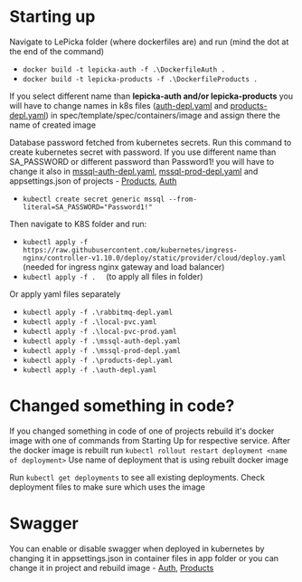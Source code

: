 # Starting up
Navigate to LePicka folder (where dockerfiles are) and run   (mind the dot at the end of the command)
- `docker build -t lepicka-auth -f .\DockerfileAuth .`
- `docker build -t lepicka-products -f .\DockerfileProducts .`

If you select different name than **lepicka-auth and/or lepicka-products** you will have to change names in k8s files ([auth-depl.yaml](https://github.com/4190/LePicka/blob/master/K8S/auth-depl.yaml) and [products-depl.yaml](https://github.com/4190/LePicka/blob/master/K8S/products-depl.yaml)) in spec/template/spec/containers/image and assign there the name of created image

Database password fetched from kubernetes secrets. Run this command to create kubernetes secret with password. If you use different name than SA_PASSWORD or different password than Password1! you will have to change it also in [mssql-auth-depl.yaml](https://github.com/4190/LePicka/blob/master/K8S/mssql-auth-depl.yaml), [mssql-prod-depl.yaml](https://github.com/4190/LePicka/blob/master/K8S/mssql-prod-depl.yaml) and appsettings.json of projects - [Products](https://github.com/4190/LePicka/blob/master/LePicka/LePickaProducts.API/appsettings.json), [Auth](https://github.com/4190/LePicka/blob/master/LePicka/Auth/appsettings.json)
- `kubectl create secret generic mssql --from-literal=SA_PASSWORD="Password1!"`


Then navigate to K8S folder and run: 
- `kubectl apply -f https://raw.githubusercontent.com/kubernetes/ingress-nginx/controller-v1.10.0/deploy/static/provider/cloud/deploy.yaml  `  (needed for ingress nginx gateway and load balancer)
- `kubectl apply -f .  `   (to apply all files in folder)

Or apply yaml files separately
- `kubectl apply -f .\rabbitmq-depl.yaml`
- `kubectl apply -f .\local-pvc.yaml`
- `kubectl apply -f .\local-pvc-prod.yaml`
- `kubectl apply -f .\mssql-auth-depl.yaml`
- `kubectl apply -f .\mssql-prod-depl.yaml`
- `kubectl apply -f .\products-depl.yaml`
- `kubectl apply -f .\auth-depl.yaml`

# Changed something in code?
If you changed something in code of one of projects rebuild it's docker image with one of commands from Starting Up for respective service. After the docker image is rebuilt run
`kubectl rollout restart deployment <name of deployment>`  Use name of deployment that is using rebuilt docker image

Run `kubectl get deployments` to see all existing deployments. Check deployment files to make sure which uses the image

# Swagger
You can enable or disable swagger when deployed in kubernetes by changing it in appsettings.json in container files in app folder or you can change it in project and rebuild image - [Auth](https://github.com/4190/LePicka/blob/master/LePicka/Auth/appsettings.json), [Products](https://github.com/4190/LePicka/blob/master/LePicka/LePickaProducts.API/appsettings.json)
